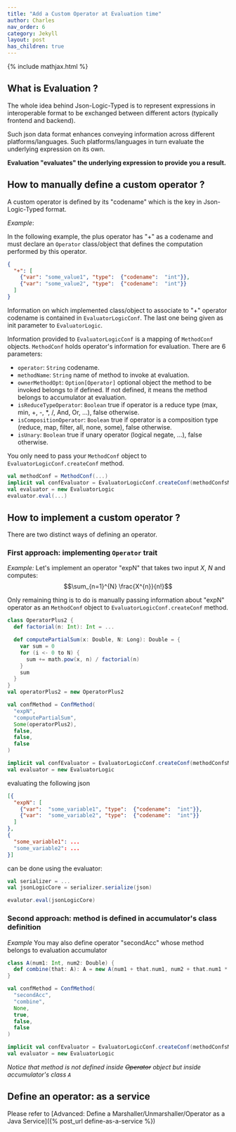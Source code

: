 ```yaml
---
title: "Add a Custom Operator at Evaluation time"
author: Charles
nav_order: 6
category: Jekyll
layout: post
has_children: true
---
```


{% include mathjax.html %}


## What is Evaluation ?

The whole idea behind Json-Logic-Typed is to represent expressions in interoperable format
to be exchanged between different actors (typically frontend and backend).

Such json data format enhances conveying information across different platforms/languages.
Such platforms/languages in turn evaluate the underlying expression on its own.

**Evaluation "evaluates" the underlying expression to provide you a result.**

## How to manually define a custom operator ?

A custom operator is defined by its "codename" which is the key in Json-Logic-Typed format.

*Example*:

In the following example, the plus operator has "+" as a codename and must declare an `Operator`
class/object that defines the computation performed by this operator.
```json
{
  "+": [
    {"var": "some_value1", "type":  {"codename":  "int"}},
    {"var": "some_value2", "type":  {"codename":  "int"}}
  ]
}
```

Information on which implemented class/object to associate to "+" operator codename is contained in `EvaluatorLogicConf`.
The last one being given as init parameter to `EvaluatorLogic`.

Information provided to `EvaluatorLogicConf` is a mapping of `MethodConf` objects.
`MethodConf` holds operator's information for evaluation. There are 6 parameters:
* `operator`: `String` codename.
* `methodName`: `String` name of method to invoke at evaluation.
* `ownerMethodOpt`: `Option[Operator]` optional object the method to be invoked belongs to if defined.
If not defined, it means the method belongs to accumulator at evaluation.
* `isReduceTypeOperator`: `Boolean` true if operator is a reduce type (max, min, +, -, *, /, And, Or, ...), false otherwise.
* `isCompositionOperator`: `Boolean` true if operator is a composition type (reduce, map, filter, all, none, some), false otherwise.
* `isUnary`: `Boolean` true if unary operator (logical negate, ...), false otherwise.

You only need to pass your `MethodConf` object to `EvaluatorLogicConf.createConf` method.
```scala
val methodConf = MethodConf(...)
implicit val confEvaluator = EvaluatorLogicConf.createConf(methodConfsManualAdd = Map("expN" -> confMethod))
val evaluator = new EvaluatorLogic
evaluator.eval(...)
```

## How to implement a custom operator ?

There are two distinct ways of defining an operator.

### First approach: implementing `Operator` trait

*Example:*
Let's implement an operator "expN" that takes two input $X$, $N$ and computes:
$$\sum_{n=1}^{N} \frac{X^{n}}{n!}$$

Only remaining thing is to do is manually passing information about "expN" operator as an `MethodConf` object to
`EvaluatorLogicConf.createConf` method.
```scala
class OperatorPlus2 {
  def factorial(n: Int): Int = ...

  def computePartialSum(x: Double, N: Long): Double = {
    var sum = 0
    for (i <- 0 to N) {
      sum += math.pow(x, n) / factorial(n)
    }
    sum
  }
}
val operatorPlus2 = new OperatorPlus2

val confMethod = ConfMethod(
  "expN",
  "computePartialSum",
  Some(operatorPlus2),
  false,
  false,
  false
)

implicit val confEvaluator = EvaluatorLogicConf.createConf(methodConfsManualAdd = Map("expN" -> confMethod))
val evaluator = new EvaluatorLogic
```

evaluating the following json
```json
[{
  "expN": [
    {"var":  "some_variable1", "type":  {"codename":  "int"}},
    {"var":  "some_variable2", "type":  {"codename":  "int"}}
  ]
},
{
  "some_variable1": ...
  "some_variable2": ...
}]
```
can be done using the evaluator:
```scala
val serializer = ...
val jsonLogicCore = serializer.serialize(json)

evalutor.eval(jsonLogicCore)
```

### Second approach: method is defined in accumulator's class definition


*Example*
You may also define operator "secondAcc" whose method belongs to evaluation accumulator
```scala
class A(num1: Int, num2: Double) {
  def combine(that: A): A = new A(num1 + that.num1, num2 + that.num1 * that.num2)
}

val confMethod = ConfMethod(
  "secondAcc",
  "combine",
  None,
  true,
  false,
  false
)

implicit val confEvaluator = EvaluatorLogicConf.createConf(methodConfsManualAdd = Map("secondAcc" -> confMethod))
val evaluator = new EvaluatorLogic
```
*Notice that method is not defined inside ~~Operator~~ object but inside accumulator's class `A`*

## Define an operator: as a service

Please refer to [Advanced: Define a Marshaller/Unmarshaller/Operator as a Java Service]({% post_url define-as-a-service %})




